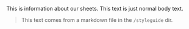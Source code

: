 This is information about our sheets. This text is just normal body text.

> This text comes from a markdown file in the `/styleguide` dir.
